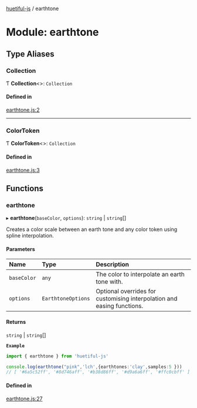 [huetiful-js](../README.md) / earthtone

# Module: earthtone

## Type Aliases

### Collection

Ƭ **Collection**\<\>: `Collection`

#### Defined in

[earthtone.js:2](https://github.com/prjctimg/huetiful/blob/5e5fb86/src/earthtone.js#L2)

___

### ColorToken

Ƭ **ColorToken**\<\>: `Collection`

#### Defined in

[earthtone.js:3](https://github.com/prjctimg/huetiful/blob/5e5fb86/src/earthtone.js#L3)

## Functions

### earthtone

▸ **earthtone**(`baseColor`, `options`): `string` \| `string`[]

Creates a color scale between an earth tone and any color token using spline interpolation.

#### Parameters

| Name | Type | Description |
| :------ | :------ | :------ |
| `baseColor` | `any` | The color to interpolate an earth tone with. |
| `options` | `EarthtoneOptions` | Optional overrides for customising interpolation and easing functions. |

#### Returns

`string` \| `string`[]

**`Example`**

```ts
import { earthtone } from 'huetiful-js'

console.log(earthtone("pink",'lch',{earthtones:'clay',samples:5 }))
// [ '#6a5c52ff', '#8d746aff', '#b38d86ff', '#d9a6a6ff', '#ffc0cbff' ]
```

#### Defined in

[earthtone.js:27](https://github.com/prjctimg/huetiful/blob/5e5fb86/src/earthtone.js#L27)
